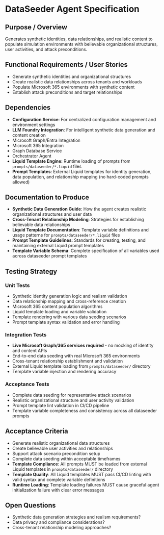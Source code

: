 # DataSeeder Agent Specification

## Purpose / Overview
Generates synthetic identities, data relationships, and realistic content to populate simulation environments with believable organizational structures, user activities, and attack preconditions.

## Functional Requirements / User Stories
- Generate synthetic identities and organizational structures
- Create realistic data relationships across tenants and workloads
- Populate Microsoft 365 environments with synthetic content
- Establish attack preconditions and target relationships

## Dependencies
- **Configuration Service**: For centralized configuration management and environment settings
- **LLM Foundry Integration**: For intelligent synthetic data generation and content creation
- Microsoft Graph/Entra Integration
- Microsoft 365 Integration
- Graph Database Service
- Orchestrator Agent
- **Liquid Template Engine**: Runtime loading of prompts from `prompts/dataseeder/*.liquid` files
- **Prompt Templates**: External Liquid templates for identity generation, data population, and relationship mapping (no hard-coded prompts allowed)

## Documentation to Produce
- **Synthetic Data Generation Guide**: How the agent creates realistic organizational structures and user data
- **Cross-Tenant Relationship Modeling**: Strategies for establishing believable data relationships
- **Liquid Template Documentation**: Template variable definitions and usage patterns for `prompts/dataseeder/*.liquid` files
- **Prompt Template Guidelines**: Standards for creating, testing, and maintaining external Liquid prompt templates
- **Template Variable Schema**: Complete specification of all variables used across dataseeder prompt templates

## Testing Strategy

### Unit Tests
- Synthetic identity generation logic and realism validation
- Data relationship mapping and cross-reference creation
- Microsoft 365 content population algorithms
- Liquid template loading and variable validation
- Template rendering with various data seeding scenarios
- Prompt template syntax validation and error handling

### Integration Tests
- **Live Microsoft Graph/365 services required** - no mocking of identity and content APIs
- End-to-end data seeding with real Microsoft 365 environments
- Cross-tenant relationship establishment and validation
- External Liquid template loading from `prompts/dataseeder/` directory
- Template variable injection and rendering accuracy

### Acceptance Tests
- Complete data seeding for representative attack scenarios
- Realistic organizational structure and user activity validation
- Prompt template lint validation in CI/CD pipeline
- Template variable completeness and consistency across all dataseeder prompts

## Acceptance Criteria
- Generate realistic organizational data structures
- Create believable user activities and relationships
- Support attack scenario precondition setup
- Complete data seeding within acceptable timeframes
- **Template Compliance**: All prompts MUST be loaded from external Liquid templates in `prompts/dataseeder/` directory
- **Template Quality**: All Liquid templates MUST pass CI/CD linting with valid syntax and complete variable definitions
- **Runtime Loading**: Template loading failures MUST cause graceful agent initialization failure with clear error messages

## Open Questions
- Synthetic data generation strategies and realism requirements?
- Data privacy and compliance considerations?
- Cross-tenant relationship modeling approaches?